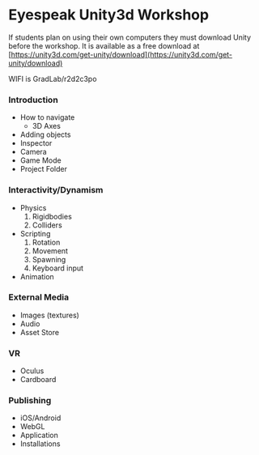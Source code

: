 # Eyespeak Unity3d Workshop

If students plan on using their own computers they must download Unity before the workshop. It is available as a free download at [https://unity3d.com/get-unity/download](https://unity3d.com/get-unity/download)

WIFI is GradLab/r2d2c3po


### Introduction
+ How to navigate
  + 3D Axes
+ Adding objects
+ Inspector
+ Camera
+ Game Mode
+ Project Folder

### Interactivity/Dynamism
+ Physics
  1. Rigidbodies
  2. Colliders
+ Scripting
  1. Rotation
  2. Movement
  3. Spawning
  4. Keyboard input
+ Animation

### External Media
+ Images (textures)
+ Audio
+ Asset Store

### VR
+ Oculus
+ Cardboard

### Publishing
+ iOS/Android
+ WebGL
+ Application
+ Installations
